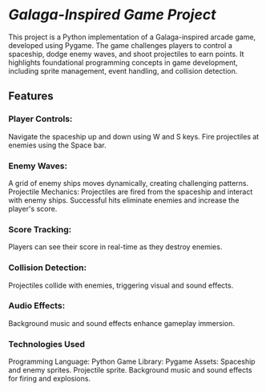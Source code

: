  # *Galaga-Inspired Game Project*

This project is a Python implementation of a Galaga-inspired arcade game, developed using Pygame. The game challenges players to control a spaceship, dodge enemy waves, and shoot projectiles to earn points. It highlights foundational programming concepts in game development, including sprite management, event handling, and collision detection.

## Features
### Player Controls:
Navigate the spaceship up and down using W and S keys.
Fire projectiles at enemies using the Space bar.
### Enemy Waves:
A grid of enemy ships moves dynamically, creating challenging patterns.
Projectile Mechanics:
Projectiles are fired from the spaceship and interact with enemy ships.
Successful hits eliminate enemies and increase the player's score.
### Score Tracking:
Players can see their score in real-time as they destroy enemies.
### Collision Detection:
Projectiles collide with enemies, triggering visual and sound effects.
### Audio Effects:
Background music and sound effects enhance gameplay immersion.
### Technologies Used
Programming Language: Python
Game Library: Pygame
Assets:
Spaceship and enemy sprites.
Projectile sprite.
Background music and sound effects for firing and explosions.
